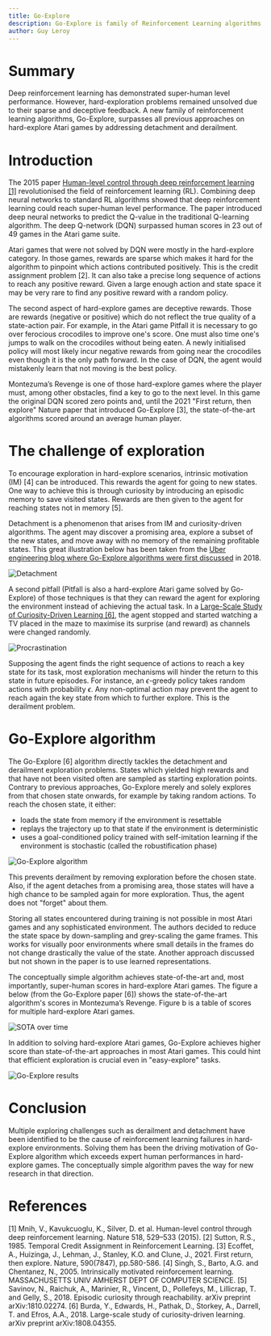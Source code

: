 ```yaml
---
title: Go-Explore
description: Go-Explore is family of Reinforcement Learning algorithms tackling hard-explore tasks.
author: Guy Leroy
---
```


# Summary

Deep reinforcement learning has demonstrated super-human level performance. However, hard-exploration problems remained unsolved due to their sparse and deceptive feedback. A new family of reinforcement learning algorithms, Go-Explore, surpasses all previous approaches on hard-explore Atari games by addressing detachment and derailment.

# Introduction

The 2015 paper [Human-level control through deep reinforcement learning [1]](https://www.nature.com/articles/nature14236) revolutionised the field of reinforcement learning (RL). Combining deep neural networks to standard RL algorithms showed that deep reinforcement learning could reach super-human level performance. The paper introduced deep neural networks to predict the Q-value in the traditional Q-learning algorithm. The deep Q-network (DQN) surpassed human scores in 23 out of 49 games in the Atari game suite. 

Atari games that were not solved by DQN were mostly in the hard-explore category. In those games, rewards are sparse which makes it hard for the algorithm to pinpoint which actions contributed positively. This is the credit assignment problem [2]. It can also take a precise long sequence of actions to reach any positive reward. Given a large enough action and state space it may be very rare to find any positive reward with a random policy.

The second aspect of hard-explore games are deceptive rewards. Those are rewards (negative or positive) which do not reflect the true quality of a state-action pair. For example, in the Atari game Pitfall it is necessary to go over ferocious crocodiles to improve one's score. One must also time one's jumps to walk on the crocodiles without being eaten. A newly initialised policy will most likely incur negative rewards from going near the crocodiles even though it is the only path forward. In the case of DQN, the agent would mistakenly learn that not moving is the best policy.

Montezuma’s Revenge is one of those hard-explore games where the player must, among other obstacles, find a key to go to the next level. In this game the original DQN scored zero points and, until the 2021 "First return, then explore" Nature paper that introduced Go-Explore [3], the state-of-the-art algorithms scored around an average human player. 

# The challenge of exploration

To encourage exploration in hard-explore scenarios, intrinsic motivation (IM) [4] can be introduced. This rewards the agent for going to new states. One way to achieve this is through curiosity by introducing an episodic memory to save visited states. Rewards are then given to the agent for reaching states not in memory [5]. 

Detachment is a phenomenon that arises from IM and curiosity-driven algorithms. The agent may discover a promising area, explore a subset of the new states, and move away with no memory of the remaining profitable states. This great illustration below has been taken from the [Uber engineering blog where Go-Explore algorithms were first discussed](https://eng.uber.com/go-explore/) in 2018.

![Detachment](images/detachment_v4.png)

A second pitfall (Pitfall is also a hard-explore Atari game solved by Go-Explore) of those techniques is that they can reward the agent for exploring the environment instead of achieving the actual task. In a [Large-Scale Study of Curiosity-Driven Learning [6]](https://pathak22.github.io/large-scale-curiosity/), the agent stopped and started watching a TV placed in the maze to maximise its surprise (and reward) as channels were changed randomly.

![Procrastination](images/tv.gif)

Supposing the agent finds the right sequence of actions to reach a key state for its task, most exploration mechanisms will hinder the return to this state in future episodes. For instance, an $\epsilon$-greedy policy takes random actions with probability $\epsilon$. Any non-optimal action may prevent the agent to reach again the key state from which to further explore. This is the derailment problem.

# Go-Explore algorithm

The Go-Explore [6] algorithm directly tackles the detachment and derailment exploration problems. States which yielded high rewards and that have not been visited often are sampled as starting exploration points. Contrary to previous approaches, Go-Explore merely and solely explores from that chosen state onwards, for example by taking random actions. To reach the chosen state, it either:
- loads the state from memory if the environment is resettable
- replays the trajectory up to that state if the environment is deterministic
- uses a goal-conditioned policy trained with self-imitation learning if the environment is stochastic (called the robustification phase)

![Go-Explore algorithm](images/go-explore-method.webp)
  
This prevents derailment by removing exploration before the chosen state. Also, if the agent detaches from a promising area, those states will have a high chance to be sampled again for more exploration. Thus, the agent does not "forget" about them.

Storing all states encountered during training is not possible in most Atari games and any sophisticated environment. The authors decided to reduce the state space by down-sampling and grey-scaling the game frames. This works for visually poor environments where small details in the frames do not change drastically the value of the state. Another approach discussed but not shown in the paper is to use learned representations.

The conceptually simple algorithm achieves state-of-the-art and, most importantly, super-human scores in hard-explore Atari games. The figure a below (from the Go-Explore paper [6]) shows the state-of-the-art algorithm's scores in Montezuma’s Revenge. Figure b is a table of scores for multiple hard-explore Atari games.

![SOTA over time](images/sota.webp)

In addition to solving hard-explore Atari games, Go-Explore achieves higher score than state-of-the-art approaches in most Atari games. This could hint that efficient exploration is crucial even in "easy-explore" tasks. 

![Go-Explore results](images/go-explore-results.webp)

# Conclusion

Multiple exploring challenges such as derailment and detachment have been identified to be the cause of reinforcement learning failures in hard-explore environments. Solving them has been the driving motivation of Go-Explore algorithm which exceeds expert human performances in hard-explore games. The conceptually simple algorithm paves the way for new research in that direction. 

# References 

[1] Mnih, V., Kavukcuoglu, K., Silver, D. et al. Human-level control through deep reinforcement learning. Nature 518, 529–533 (2015).
[2] Sutton, R.S., 1985. Temporal Credit Assignment in Reinforcement Learning.
[3] Ecoffet, A., Huizinga, J., Lehman, J., Stanley, K.O. and Clune, J., 2021. First return, then explore. Nature, 590(7847), pp.580-586.
[4] Singh, S., Barto, A.G. and Chentanez, N., 2005. Intrinsically motivated reinforcement learning. MASSACHUSETTS UNIV AMHERST DEPT OF COMPUTER SCIENCE.
[5] Savinov, N., Raichuk, A., Marinier, R., Vincent, D., Pollefeys, M., Lillicrap, T. and Gelly, S., 2018. Episodic curiosity through reachability. arXiv preprint arXiv:1810.02274.
[6] Burda, Y., Edwards, H., Pathak, D., Storkey, A., Darrell, T. and Efros, A.A., 2018. Large-scale study of curiosity-driven learning. arXiv preprint arXiv:1808.04355.
